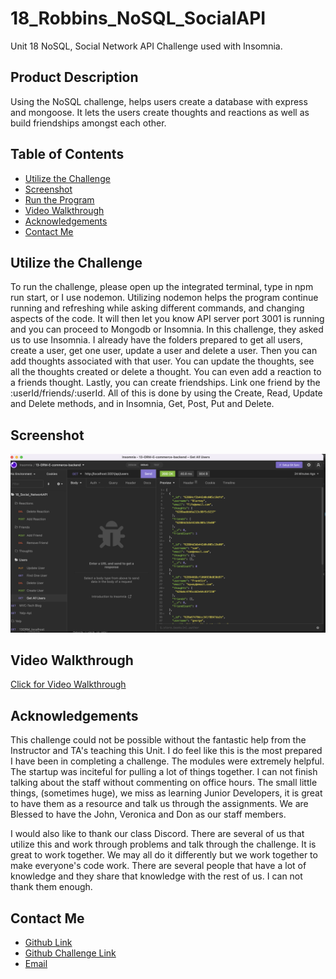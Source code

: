 # 18_Robbins_NoSQL_SocialAPI
Unit 18 NoSQL, Social Network API Challenge used with Insomnia.

## Product Description
Using the NoSQL challenge, helps users create a database with express and mongoose.  It lets the users create thoughts and reactions as well as build friendships amongst each other.  


## Table of Contents
- [Utilize the Challenge](#utilize-the-challenge)
- [Screenshot](#screenshot)
- [Run the Program](#run-the-program)
- [Video Walkthrough](#video-walkthrough)
- [Acknowledgements](#acknowledgements)
- [Contact Me](#contact-me)

## Utilize the Challenge
To run the challenge, please open up the integrated terminal, type in npm run start, or I use nodemon.  Utilizing nodemon helps the program continue running and refreshing while asking different commands, and changing aspects of the code.  It will then let you know API server port 3001 is running and you can proceed to Mongodb or Insomnia.  In this challenge, they asked us to use Insomnia.  I already have the folders prepared to get all users, create a user, get one user, update a user and delete a user.  Then you can add thoughts associated with that user.  You can update the thoughts, see all the thoughts created or delete a thought.  You can even add a reaction to a friends thought.  Lastly, you can create friendships.  Link one friend by the :userId/friends/:userId.  All of this is done by using the Create, Read, Update and Delete methods, and in Insomnia, Get, Post, Put and Delete.  

## Screenshot
![Screenshot](Assets/18_Robbins_NoSQL_SocialAPI.png)

## Video Walkthrough
[Click for Video Walkthrough](https://drive.google.com/file/d/1C-fxRX8DcgKzOJYhnW0Q4mdc7vCaHh8z/view?usp=sharing)

## Acknowledgements
This challenge could not be possible without the fantastic help from the Instructor and TA's teaching this Unit.  I do feel like this is the most prepared I have been in completing a challenge.  The modules were extremely helpful.  The startup was inciteful for pulling a lot of things together.  I can not finish talking about the staff without commenting on office hours.  The small little things, (sometimes huge), we miss as learning Junior Developers, it is great to have them as a resource and talk us through the assignments.  We are Blessed to have the John, Veronica and Don as our staff members. 

I would also like to thank our class Discord.  There are several of us that utilize this and work through problems and talk through the challenge.  It is great to work together.  We may all do it differently but we work together to make everyone's code work.  There are several people that have a lot of knowledge and they share that knowledge with the rest of us.  I can not thank them enough.  

## Contact Me
- [Github Link](https://github.com/CanRo2B)
- [Github Challenge Link](https://github.com/CanRo2B/18_Robbins_NoSQL_SocialAPI)
- [Email](mailto:hofe36@hotmail.com)
